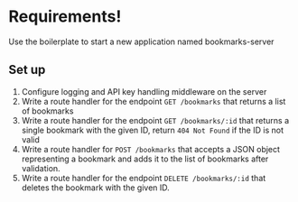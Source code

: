 # Requirements!

Use the boilerplate to start a new application named bookmarks-server

## Set up

1. Configure logging and API key handling middleware on the server
2. Write a route handler for the endpoint `GET /bookmarks` that returns a list of bookmarks
3. Write a route handler for the endpoint `GET /bookmarks/:id` that returns a single bookmark with the given ID, return `404 Not Found` if the ID is not valid
4. Write a route handler for `POST /bookmarks` that accepts a JSON object representing a bookmark and adds it to the list of bookmarks after validation.
5. Write a route handler for the endpoint `DELETE /bookmarks/:id` that deletes the bookmark with the given ID.

